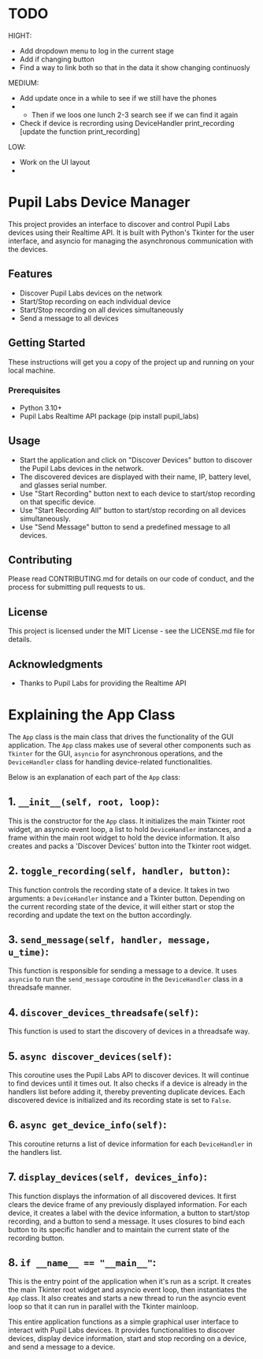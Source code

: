 # TODO 
HIGHT:
- Add dropdown menu to log in the current stage
- Add if changing button 
- Find a way to link both so that in the data it show changing continuosly

MEDIUM:
- Add update once in a while to see if we still have the phones 
- - Then if we loos one lunch 2-3 search see if we can find it again 
- Check if device is recrording using DeviceHandler print_recording [update the function print_recording]

LOW: 
- Work on the UI layout 
- 
# Pupil Labs Device Manager

This project provides an interface to discover and control Pupil Labs devices using their Realtime API. It is built with Python's Tkinter for the user interface, and asyncio for managing the asynchronous communication with the devices.

## Features

- Discover Pupil Labs devices on the network
- Start/Stop recording on each individual device
- Start/Stop recording on all devices simultaneously
- Send a message to all devices

## Getting Started

These instructions will get you a copy of the project up and running on your local machine.

### Prerequisites

- Python 3.10+
- Pupil Labs Realtime API package (pip install pupil_labs)

## Usage

- Start the application and click on "Discover Devices" button to discover the Pupil Labs devices in the network.
- The discovered devices are displayed with their name, IP, battery level, and glasses serial number.
- Use "Start Recording" button next to each device to start/stop recording on that specific device.
- Use "Start Recording All" button to start/stop recording on all devices simultaneously.
- Use "Send Message" button to send a predefined message to all devices.

## Contributing

Please read CONTRIBUTING.md for details on our code of conduct, and the process for submitting pull requests to us.

## License

This project is licensed under the MIT License - see the LICENSE.md file for details.

## Acknowledgments

- Thanks to Pupil Labs for providing the Realtime API


# Explaining the App Class

The `App` class is the main class that drives the functionality of the GUI application. The `App` class makes use of several other components such as `Tkinter` for the GUI, `asyncio` for asynchronous operations, and the `DeviceHandler` class for handling device-related functionalities.

Below is an explanation of each part of the `App` class:

## 1. `__init__(self, root, loop)`: 

This is the constructor for the `App` class. It initializes the main Tkinter root widget, an asyncio event loop, a list to hold `DeviceHandler` instances, and a frame within the main root widget to hold the device information. It also creates and packs a 'Discover Devices' button into the Tkinter root widget.

## 2. `toggle_recording(self, handler, button)`: 

This function controls the recording state of a device. It takes in two arguments: a `DeviceHandler` instance and a Tkinter button. Depending on the current recording state of the device, it will either start or stop the recording and update the text on the button accordingly.

## 3. `send_message(self, handler, message, u_time)`: 

This function is responsible for sending a message to a device. It uses `asyncio` to run the `send_message` coroutine in the `DeviceHandler` class in a threadsafe manner.

## 4. `discover_devices_threadsafe(self)`: 

This function is used to start the discovery of devices in a threadsafe way.

## 5. `async discover_devices(self)`: 

This coroutine uses the Pupil Labs API to discover devices. It will continue to find devices until it times out. It also checks if a device is already in the handlers list before adding it, thereby preventing duplicate devices. Each discovered device is initialized and its recording state is set to `False`.

## 6. `async get_device_info(self)`: 

This coroutine returns a list of device information for each `DeviceHandler` in the handlers list.

## 7. `display_devices(self, devices_info)`: 

This function displays the information of all discovered devices. It first clears the device frame of any previously displayed information. For each device, it creates a label with the device information, a button to start/stop recording, and a button to send a message. It uses closures to bind each button to its specific handler and to maintain the current state of the recording button.

## 8. `if __name__ == "__main__"`: 

This is the entry point of the application when it's run as a script. It creates the main Tkinter root widget and asyncio event loop, then instantiates the `App` class. It also creates and starts a new thread to run the asyncio event loop so that it can run in parallel with the Tkinter mainloop. 

This entire application functions as a simple graphical user interface to interact with Pupil Labs devices. It provides functionalities to discover devices, display device information, start and stop recording on a device, and send a message to a device.

